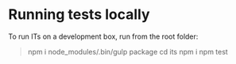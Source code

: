 # Running tests locally

To run ITs on a development box, run from the root folder:

> npm i
> node_modules/.bin/gulp package
> cd its
> npm i
> npm test